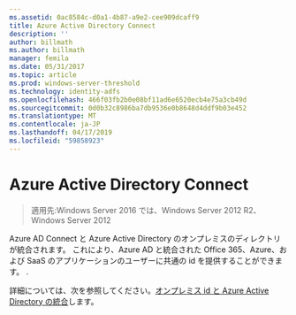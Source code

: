 ```yaml
---
ms.assetid: 0ac8584c-d0a1-4b87-a9e2-cee909dcaff9
title: Azure Active Directory Connect
description: ''
author: billmath
ms.author: billmath
manager: femila
ms.date: 05/31/2017
ms.topic: article
ms.prod: windows-server-threshold
ms.technology: identity-adfs
ms.openlocfilehash: 466f03fb2b0e08bf11ad6e6520ecb4e75a3cb49d
ms.sourcegitcommit: 0d0b32c8986ba7db9536e0b8648d4ddf9b03e452
ms.translationtype: MT
ms.contentlocale: ja-JP
ms.lasthandoff: 04/17/2019
ms.locfileid: "59858923"
---
```

# <a name="azure-active-directory-connect"></a>Azure Active Directory Connect

>適用先:Windows Server 2016 では、Windows Server 2012 R2、Windows Server 2012

Azure AD Connect と Azure Active Directory のオンプレミスのディレクトリが統合されます。 これにより、Azure AD と統合された Office 365、Azure、および SaaS のアプリケーションのユーザーに共通の id を提供することができます。 .  
  
詳細については、次を参照してください。[オンプレミス id と Azure Active Directory の統合](https://azure.microsoft.com/documentation/articles/active-directory-aadconnect/)します。  
  

